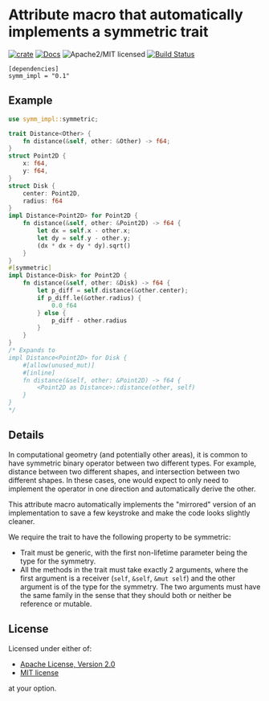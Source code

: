 # Attribute macro that automatically implements a symmetric trait
[![crate][crate-image]][crate-link]
[![Docs][docs-image]][docs-link]
![Apache2/MIT licensed][license-image]
[![Build Status][build-image]][build-link]

```
[dependencies]
symm_impl = "0.1"
```

## Example
```rust
use symm_impl::symmetric;

trait Distance<Other> {
    fn distance(&self, other: &Other) -> f64;
}
struct Point2D {
    x: f64,
    y: f64,
}
struct Disk {
    center: Point2D,
    radius: f64
}
impl Distance<Point2D> for Point2D {
    fn distance(&self, other: &Point2D) -> f64 {
        let dx = self.x - other.x;
        let dy = self.y - other.y;
        (dx * dx + dy * dy).sqrt()
    }
}
#[symmetric]
impl Distance<Disk> for Point2D {
    fn distance(&self, other: &Disk) -> f64 {
        let p_diff = self.distance(&other.center);
        if p_diff.le(&other.radius) {
            0.0_f64
        } else {
            p_diff - other.radius
        }
    }
}
/* Expands to
impl Distance<Point2D> for Disk {
    #[allow(unused_mut)]
    #[inline]
    fn distance(&self, other: &Point2D) -> f64 {
        <Point2D as Distance>::distance(other, self)
    }
}
*/
```

## Details
In computational geometry (and potentially other areas), it is common to have symmetric binary operator between two different types. For example, distance between two different shapes, and intersection between two different shapes. In these cases, one would expect to only need to implement the operator in one direction and automatically derive the other.

This attribute macro automatically implements the "mirrored" version of an implementation to save a few keystroke and make the code looks slightly cleaner.

We require the trait to have the following property to be symmetric:
* Trait must be generic, with the first non-lifetime parameter being the type for the symmetry.
* All the methods in the trait must take exactly 2 arguments, where the first argument is a receiver (`self`, `&self`, `&mut self`) and the other argument is of the type for the symmetry. The two arguments must have the same family in the sense that they should both or neither be reference or mutable.

## License

Licensed under either of:

 * [Apache License, Version 2.0](http://www.apache.org/licenses/LICENSE-2.0)
 * [MIT license](http://opensource.org/licenses/MIT)

at your option.


[//]: # (badges and links)

[crate-image]: https://img.shields.io/crates/v/symm_impl.svg
[crate-link]: https://crates.io/crates/symm_impl
[docs-image]: https://docs.rs/symm_impl/badge.svg
[docs-link]: https://docs.rs/symm_impl/
[license-image]: https://img.shields.io/badge/license-Apache2.0/MIT-blue.svg
[build-image]: https://github.com/johnmave126/symm_impl/actions/workflows/symm_impl.yml/badge.svg?branch=master&event=push
[build-link]: https://github.com/johnmave126/symm_impl/actions/workflows/symm_impl.yml?query=branch:master